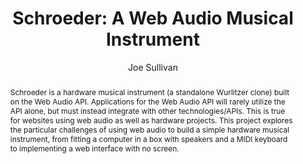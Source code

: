--- 
  title: "Schroeder: A Web Audio Musical Instrument" 
  abstract: "Schroeder is a hardware musical instrument (a standalone Wurlitzer clone) built on the Web Audio API. Applications for the Web Audio API will rarely utilize the API alone, but must instead integrate with other technologies/APIs. This is true for websites using web audio as well as hardware projects. This project explores the particular challenges of using web audio to build a simple hardware musical instrument, from fitting a computer in a box with speakers and a MIDI keyboard to implementing a web interface with no screen." 
  address: "Atlanta, Georgia" 
  author: "Joe Sullivan" 
  booktitle: "Proceedings of the International Web Audio Conference" 
  editor: "Jason Freeman, Alexander Lerch, Matthew Paradis" 
  month: "Proceedings of the International Web Audio Conference"
  pages: "2016" 
  publisher: "Georgia Tech" 
  series: "WAC '16"
  type: "Demo"  
  year: "2016" 
  id: "2016_EA_70" 
  tags: year2016
  media: none 
  pdflink: /_data/papers/pdf/2016/2016_70.pdf
  ISSN: 2663-5844
---